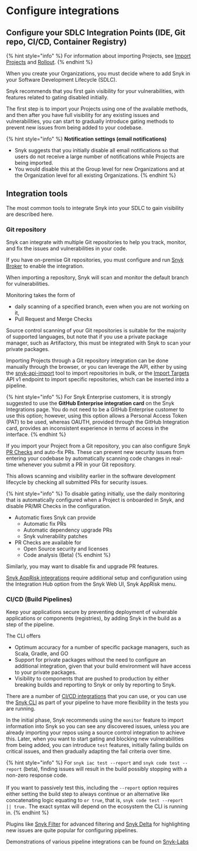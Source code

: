 # Configure integrations

## Configure your SDLC Integration Points (IDE, Git repo, CI/CD, Container Registry)

{% hint style="info" %}
For information about importing Projects, see [Import Projects](../../phase-3-gain-visibility/import-projects.md) and [Rollout](../../phase-5-initial-rollout-to-team/).
{% endhint %}

When you create your Organizations, you must decide where to add Snyk in your Software Development Lifecycle (SDLC).&#x20;

Snyk recommends that you first gain visibility for your vulnerabilities, with features related to gating disabled initially.

The first step is to import your Projects using one of the available methods, and then after you have full visibility for any existing issues and vulnerabilities, you can start to gradually introduce gating methods to prevent new issues from being added to your codebase.

{% hint style="info" %}
**Notification settings (email notifications)**

* Snyk suggests that you initially disable all email notifications so that users do not receive a large number of notifications while Projects are being imported.
* You would disable this at the Group level for new Organizations and at the Organization level for all existing Organizations.
{% endhint %}

## Integration tools

The most common tools to integrate Snyk into your SDLC to gain visibility are described here.

### Git repository

Snyk can integrate with multiple Git repositories to help you track, monitor, and fix the issues and vulnerabilities in your code.

If you have on-premise Git repositories, you must configure and run [Snyk Broker](../../../../enterprise-configuration/snyk-broker/) to enable the integration.

When importing a repository, Snyk will scan and monitor the default branch for vulnerabilities.&#x20;

Monitoring takes the form of

* daily scanning of a specified branch, even when you are not working on it,&#x20;
* Pull Request and Merge Checks

Source control scanning of your Git repositories is suitable for the majority of supported languages, but note that if you use a private package manager, such as Artifactory, this must be integrated with Snyk to scan your private packages.

Importing Projects through a Git repository integration can be done manually through the browser, or you can leverage the API, either by using the [snyk-api-import](../../../../snyk-api/snyk-tools/tool-snyk-api-import/) tool to import repositories in bulk, or the [Import Targets](https://snyk.docs.apiary.io/#reference/import-projects/import/import-targets) API v1 endpoint to import specific repositories, which can be inserted into a pipeline.

{% hint style="info" %}
For Snyk Enterprise customers, it is strongly suggested to use the **GitHub Enterprise integration card** on the Snyk Integrations page. You do not need to be a GitHub Enterprise customer to use this option; however, using this option allows a Personal Access Token (PAT) to be used, whereas OAUTH, provided through the GitHub Integration card, provides an inconsistent experience in terms of access in the interface.
{% endhint %}

If you import your Project from a Git repository, you can also configure Snyk [PR Checks](../../../../scan-with-snyk/pull-requests/pull-request-checks/) and auto-fix PRs. These can prevent new security issues from entering your codebase by automatically scanning code changes in real-time whenever you submit a PR in your Git repository.

This allows scanning and visibility earlier in the software development lifecycle by checking all submitted PRs for security issues.

{% hint style="info" %}
To disable gating initially, use the daily monitoring that is automatically configured when a Project is onboarded in Snyk, and disable PR/MR Checks in the configuration.

* Automatic fixes Snyk can provide
  * Automatic fix PRs
  * Automatic dependency upgrade PRs
  * Snyk vulnerability patches
* PR Checks are available for
  * Open Source security and licenses
  * Code analysis (Beta)
{% endhint %}

&#x20;Similarly, you may want to disable fix and upgrade PR features.

[Snyk AppRisk integrations](../configure-snyk-apprisk-integrations.md#setup-integrations) require additional setup and configuration using the Integration Hub option from the Snyk Web UI, Snyk AppRisk menu.

### CI/CD (Build Pipelines)

Keep your applications secure by preventing deployment of vulnerable applications or components (registries), by adding Snyk in the build as a step of the pipeline.

The CLI offers

* Optimum accuracy for a number of specific package managers, such as Scala, Gradle, and GO
* Support for private packages without the need to configure an additional integration, given that your build environment will have access to your private packages.
* Visibility to components that are pushed to production by either breaking builds and reporting to Snyk or only by reporting to Snyk.

There are a number of [CI/CD integrations](../../../../scm-ide-and-ci-cd-workflow-and-integrations/snyk-ci-cd-integrations/) that you can use, or you can use the [Snyk CLI](../../../../snyk-cli/) as part of your pipeline to have more flexibility in the tests you are running.

In the initial phase, Snyk recommends using the `monitor` feature to import information into Snyk so you can see any discovered issues, unless you are already importing your repos using a source control integration to achieve this. Later, when you want to start gating and blocking new vulnerabilities from being added, you can introduce `test` features, initially failing builds on critical issues, and then gradually adapting the fail criteria over time.

{% hint style="info" %}
For `snyk iac test --report` and `snyk code test --report` (beta), finding issues will result in the build possibly stopping with a non-zero response code. \
\
If you want to passively test this, including the `--report` option requires either setting the build step to always continue or an alternative like concatenating logic equating to `or true`, that is,  `snyk code test --report || true.` The exact syntax will depend on the ecosystem the CLI is running in.&#x20;
{% endhint %}

Plugins like [Snyk Filter](https://docs.snyk.io/snyk-api/other-tools/tool-snyk-filter) for advanced filtering and [Snyk Delta](https://docs.snyk.io/snyk-api/other-tools/tool-snyk-delta) for highlighting new issues are quite popular for configuring pipelines.

Demonstrations of various pipeline integrations can be found on [Snyk-Labs](https://github.com/snyk-labs/snyk-cicd-integration-examples)





